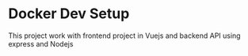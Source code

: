 # Docker Dev Setup

This project work with frontend project in Vuejs and backend API using express and Nodejs